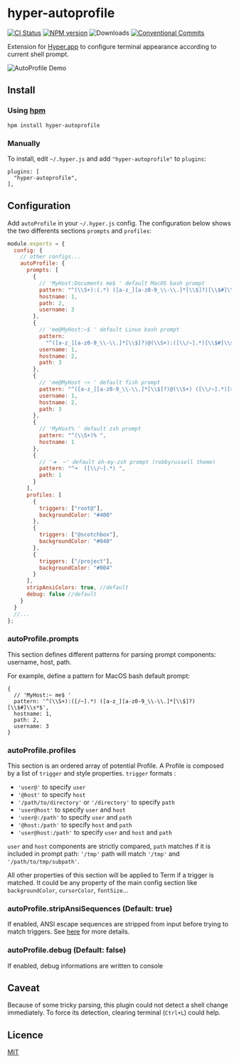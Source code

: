 # hyper-autoprofile

[![CI Status](https://circleci.com/gh/chabou/hyper-autoprofile.svg?style=shield)](https://circleci.com/gh/chabou/hyper-autoprofile)
[![NPM version](https://badge.fury.io/js/hyper-autoprofile.svg)](https://www.npmjs.com/package/hyper-autoprofile)
![Downloads](https://img.shields.io/npm/dm/hyper-autoprofile.svg?style=flat)
[![Conventional Commits](https://img.shields.io/badge/Conventional%20Commits-1.0.0-yellow.svg)](https://conventionalcommits.org)

Extension for [Hyper.app](https://hyper.is) to configure terminal appearance according to current shell prompt.

![AutoProfile Demo](https://cloud.githubusercontent.com/assets/4137761/21533214/9028bf06-cd58-11e6-9086-2546a7f5563b.gif)

## Install

### Using [hpm](https://github.com/zeit/hpm)

```
hpm install hyper-autoprofile
```

### Manually

To install, edit `~/.hyper.js` and add `"hyper-autoprofile"` to `plugins`:

```
plugins: [
  "hyper-autoprofile",
],
```

## Configuration

Add `autoProfile` in your `~/.hyper.js` config.
The configuration below shows the two differents sections `prompts` and `profiles`:

```js
module.exports = {
  config: {
    // other configs...
    autoProfile: {
      prompts: [
        {
          // 'MyHost:Documents me$ ' default MacOS bash prompt
          pattern: "^(\\S+):(.*) ([a-z_][a-z0-9_\\-\\.]*[\\$]?)[\\$#]\\s*$",
          hostname: 1,
          path: 2,
          username: 3
        },
        {
          // 'me@MyHost:~$ ' default Linux bash prompt
          pattern:
            "^([a-z_][a-z0-9_\\-\\.]*[\\$]?)@(\\S+):([\\/~].*)[\\$#]\\s*$",
          username: 1,
          hostname: 2,
          path: 3
        },
        {
          // 'me@MyHost ~> ' default fish prompt
          pattern: "^([a-z_][a-z0-9_\\-\\.]*[\\$]?)@(\\S+) ([\\/~].*)[>#]\\s*",
          username: 1,
          hostname: 2,
          path: 3
        },
        {
          // 'MyHost% ' default zsh prompt
          pattern: "^(\\S+)% ",
          hostname: 1
        },
        {
          // '➜  ~' default oh-my-zsh prompt (robbyrussell theme)
          pattern: "^➜  ([\\/~].*) ",
          path: 1
        }
      ],
      profiles: [
        {
          triggers: ["root@"],
          backgroundColor: "#400"
        },
        {
          triggers: ["@scotchbox"],
          backgroundColor: "#040"
        },
        {
          triggers: ["/project"],
          backgroundColor: "#004"
        }
      ],
      stripAnsiColors: true, //default
      debug: false //default
    }
  }
  //...
};
```

### autoProfile.prompts

This section defines different patterns for parsing prompt components: username, host, path.

For example, define a pattern for MacOS bash default prompt:

```
{
  // 'MyHost:~ me$ '
  pattern: '^(\\S+):([/~].*) ([a-z_][a-z0-9_\\-\\.]*[\\$]?)[\\$#]\\s*$',
  hostname: 1,
  path: 2,
  username: 3
}
```

### autoProfile.profiles

This section is an ordered array of potential Profile. A Profile is composed by a list of `trigger` and style properties.
`trigger` formats :

* `'user@'` to specify `user`
* `'@host'` to specify `host`
* `'/path/to/directory'` or `'/directory'` to specify `path`
* `'user@host'` to specify `user` and `host`
* `'user@:/path'` to specify `user` and `path`
* `'@host:/path'` to specify `host` and `path`
* `'user@host:/path'` to specify `user` and `host` and `path`

`user` and `host` components are strictly compared, `path` matches if it is included in prompt path: `'/tmp'` path will match `'/tmp'` and `'/path/to/tmp/subpath'`.

All other properties of this section will be applied to Term if a trigger is matched. It could be any property of the main config section like `backgroundColor`, `cursorColor`, `fontSize`...

### autoProfile.stripAnsiSequences (Default: true)

If enabled, ANSI escape sequences are stripped from input before trying to match triggers.
See [here](http://ascii-table.com/ansi-escape-sequences-vt-100.php) for more details.

### autoProfile.debug (Default: false)

If enabled, debug informations are written to console

## Caveat

Because of some tricky parsing, this plugin could not detect a shell change immediately. To force its detection, clearing terminal (`Ctrl+L`) could help.

## Licence

[MIT](LICENSE.md)
